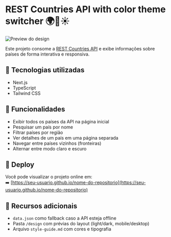# REST Countries API with color theme switcher 🌍🌙☀️

![Preview do design](./design/desktop-preview.jpg)

Este projeto consome a [REST Countries API](https://restcountries.com) e exibe informações sobre países de forma interativa e responsiva.

## 🔧 Tecnologias utilizadas

- Next.js
- TypeScript
- Tailwind CSS 

## 🎯 Funcionalidades

- Exibir todos os países da API na página inicial
- Pesquisar um país por nome
- Filtrar países por região
- Ver detalhes de um país em uma página separada
- Navegar entre países vizinhos (fronteiras)
- Alternar entre modo claro e escuro

## 🚀 Deploy

Você pode visualizar o projeto online em:  
➡️ [https://seu-usuario.github.io/nome-do-repositorio](https://seu-usuario.github.io/nome-do-repositorio)

## 📁 Recursos adicionais

- `data.json` como fallback caso a API esteja offline
- Pasta `/design` com prévias do layout (light/dark, mobile/desktop)
- Arquivo `style-guide.md` com cores e tipografia
